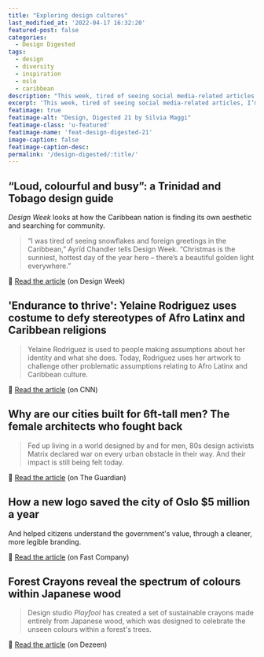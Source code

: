 ```yaml
---
title: "Exploring design cultures"
last_modified_at: '2022-04-17 16:32:20'
featured-post: false
categories:
  - Design Digested
tags:
  - design
  - diversity
  - inspiration
  - oslo
  - caribbean
description: "This week, tired of seeing social media-related articles, I'm sharing older ones as an inspiration to follow your own path."
excerpt: 'This week, tired of seeing social media-related articles, I’m sharing older ones as an inspiration to follow your own path.'
featimage: true
featimage-alt: "Design, Digested 21 by Silvia Maggi"
featimage-class: 'u-featured'
featimage-name: 'feat-design-digested-21'
image-caption: false
featimage-caption-desc: 
permalink: '/design-digested/:title/'
---
```

## “Loud, colourful and busy”: a Trinidad and Tobago design guide

<em>Design Week</em> looks at how the Caribbean nation is finding its own aesthetic and searching for community.

> “I was tired of seeing snowflakes and foreign greetings in the Caribbean,” Ayrïd Chandler tells Design Week. “Christmas is the sunniest, hottest day of the year here – there’s a beautiful golden light everywhere.”

<p class="detached">🔗 <a href="https://www.designweek.co.uk/issues/30-november-6-december-2020/loud-colourful-and-busy-a-trinidad-and-tobago-design-guide/">Read the article</a> (on Design Week)</p>

## 'Endurance to thrive': Yelaine Rodriguez uses costume to defy stereotypes of Afro Latinx and Caribbean religions

> Yelaine Rodriguez is used to people making assumptions about her identity and what she does. Today, Rodriguez uses her artwork to challenge other problematic assumptions relating to Afro Latinx and Caribbean culture.

<p class="detached">🔗 <a href="https://edition.cnn.com/style/article/yelaine-rodriguez-costumes-afro-latinx-caribbean-religions-hyphenated/index.html">Read the article</a> (on CNN)</p>

## Why are our cities built for 6ft-tall men? The female architects who fought back

> Fed up living in a world designed by and for men, 80s design activists Matrix declared war on every urban obstacle in their way. And their impact is still being felt today.

<p class="detached">🔗 <a href="https://www.theguardian.com/artanddesign/2021/may/19/why-are-our-cities-built-for-6ft-tall-men-the-female-architects-who-fought-back">Read the article</a> (on The Guardian)</p>

## How a new logo saved the city of Oslo $5 million a year

And helped citizens understand the government's value, through a cleaner, more legible branding.

<p class="detached">🔗 <a href="https://www.fastcompany.com/90369874/oslos-new-branding-is-saving-the-city-5-million-a-year">Read the article</a> (on Fast Company)</p>

## Forest Crayons reveal the spectrum of colours within Japanese wood

> Design studio <em>Playfool</em> has created a set of sustainable crayons made entirely from Japanese wood, which was designed to celebrate the unseen colours within a forest's trees.

<p class="detached">🔗 <a href="https://www.dezeen.com/2021/10/14/forest-crayons-vast-spectrum-colours-japanese-wood/">Read the article</a> (on Dezeen)</p>